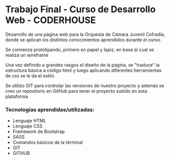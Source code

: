 <h1>Trabajo Final - Curso de Desarrollo Web - CODERHOUSE</h1>
<p>Desarrollo de una página web para la Orquesta de Cámara Juvenil Cofradía, donde se aplican los distintos conocimientos aprendidos durante el curso.</p>
  <p>Se comienza prototipando, primero en papel y lapiz, en base al cual se realiza un wireframe</p>
  <p>Una vez definido a grandes rasgos el diseño de la página, se "traduce" la estructura básica a código html y luego aplicando diferentes herramientas de css se le da el estilo</p>
  <p>Se utilizo GIT para controlar las versiones de nuestro proyecto y además se creo un repositorio en GitHub para tener el proyecto subido en esta plataforma</p>  

### Tecnologías aprendidas/utilizadas:
- Lenguaje HTML
- Lenguaje CSS
- Framework de Bootstrap
- SASS
- Comandos básicos de la términal
- GIT
- GITHUB
